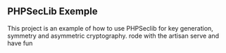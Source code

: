 ## PHPSecLib Exemple
This project is an example of how to use PHPSeclib for key generation, symmetry and asymmetric cryptography.
rode with the artisan serve and have fun
